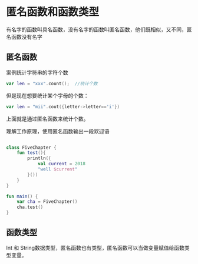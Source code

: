 # 匿名函数和函数类型

有名字的函数叫具名函数，没有名字的函数叫匿名函数，他们既相似，又不同，匿名函数没有名字

## 匿名函数

案例统计字符串的字符个数

```kotlin
var len = "xxx".count();  //统计个数
```

但是现在想要统计某个字母的个数：

```kotlin
var len = "mii".cout({letter->letter=='i'})
```
上面就是通过匿名函数来统计个数。

理解工作原理，使用匿名函数输出一段欢迎语

```kotlin

class FiveChapter {
    fun test(){
        println({
            val current = 2018
            "well $current"
        }())
    }
}

fun main() {
    var cha = FiveChapter()
    cha.test()
}
```

## 函数类型

Int 和 String数据类型，匿名函数也有类型，匿名函数可以当做变量赋值给函数类型变量。




























